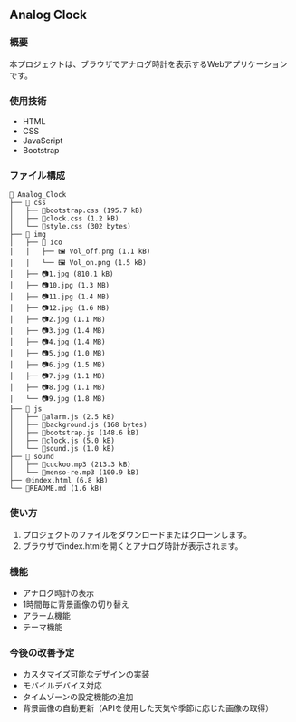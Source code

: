 
## Analog Clock

### 概要

本プロジェクトは、ブラウザでアナログ時計を表示するWebアプリケーションです。

### 使用技術

- HTML
- CSS
- JavaScript
- Bootstrap

### ファイル構成
```
📂 Analog_Clock
├── 📂 css
│   ├── 🎨bootstrap.css (195.7 kB)
│   ├── 🎨clock.css (1.2 kB)
│   └── 🎨style.css (302 bytes)
├── 📂 img
│   ├── 📂 ico
│   │   ├── 🖼 Vol_off.png (1.1 kB)
│   │   └── 🖼 Vol_on.png (1.5 kB)
│   ├── 📷1.jpg (810.1 kB)
│   ├── 📷10.jpg (1.3 MB)
│   ├── 📷11.jpg (1.4 MB)
│   ├── 📷12.jpg (1.6 MB)
│   ├── 📷2.jpg (1.1 MB)
│   ├── 📷3.jpg (1.4 MB)
│   ├── 📷4.jpg (1.4 MB)
│   ├── 📷5.jpg (1.0 MB)
│   ├── 📷6.jpg (1.5 MB)
│   ├── 📷7.jpg (1.1 MB)
│   ├── 📷8.jpg (1.1 MB)
│   └── 📷9.jpg (1.8 MB)
├── 📂 js
│   ├── 📜alarm.js (2.5 kB)
│   ├── 📜background.js (168 bytes)
│   ├── 📜bootstrap.js (148.6 kB)
│   ├── 📜clock.js (5.0 kB)
│   └── 📜sound.js (1.0 kB)
├── 📂 sound
│   ├── 🎵cuckoo.mp3 (213.3 kB)
│   └── 🎵menso-re.mp3 (100.9 kB)
├── 🌐index.html (6.8 kB)
└── 📄README.md (1.6 kB)
```

### 使い方

1. プロジェクトのファイルをダウンロードまたはクローンします。
2. ブラウザでindex.htmlを開くとアナログ時計が表示されます。

### 機能

- アナログ時計の表示
- 1時間毎に背景画像の切り替え
- アラーム機能
- テーマ機能

### 今後の改善予定

- カスタマイズ可能なデザインの実装
- モバイルデバイス対応
- タイムゾーンの設定機能の追加
- 背景画像の自動更新（APIを使用した天気や季節に応じた画像の取得）
